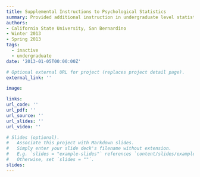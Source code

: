 ```yaml
---
title: Supplemental Instructions to Psychological Statistics
summary: Provided additional instruction in undergraduate level statistics
authors:
- California State University, San Bernardino
- Winter 2013
- Spring 2013
tags:
  - inactive
  - undergraduate
date: '2013-01-05T00:00:00Z'

# Optional external URL for project (replaces project detail page).
external_link: ''

image:

links:
url_code: ''
url_pdf: ''
url_source: ''
url_slides: ''
url_video: ''

# Slides (optional).
#   Associate this project with Markdown slides.
#   Simply enter your slide deck's filename without extension.
#   E.g. `slides = "example-slides"` references `content/slides/example-slides.md`.
#   Otherwise, set `slides = ""`.
slides: 
---
```

